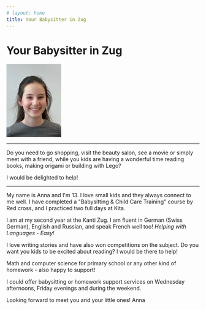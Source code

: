 ```yaml
---
# layout: home
title: Your Babysitter in Zug
---
```


# Your Babysitter in Zug

![Photo of Anna](/assets/images/photo.png)

---

Do you need to go shopping, visit the beauty salon, see a movie or simply meet with a friend, while you kids are having a wonderful time reading books, making origami or building with Lego? 

I would be delighted to help!

---

My name is Anna and I'm 13.
I love small kids and they always connect to me well.
I have completed a "Babysitting & Child Care Training" course by Red cross, and I practiced two full days at Kita.

I am at my second year at the Kanti Zug.
I am fluent in German (Swiss German), English and Russian, and speak French well too! _Helping with Languages - Easy!_

I love writing stories and have also won competitions on the subject.
Do you want you kids to be excited about reading? I would be there to help!

Math and computer science for primary school or any other kind of homework - also happy to support!

I could offer babysitting or homework support services on Wednesday afternoons, Friday evenings and during the weekend.

Looking forward to meet you and your little ones!
Anna
